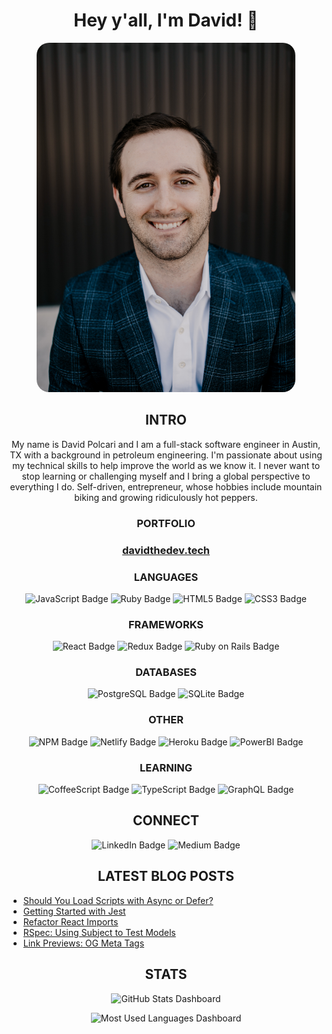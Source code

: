 <h1 align='center'>Hey y'all, I'm David! 👋</h1>

<div align='center'><img src='./images/david-headshot.jpg' alt='Professional Headshot of David Polcari' style='border-radius: 20px;' height='559' width='414'></div>

<h2 align='center'>INTRO</h2>

<p align='center'>
    My name is David Polcari and I am a full-stack software engineer in Austin, TX with a background in petroleum engineering. I'm passionate about using my technical skills to help improve the world as we know it. I never want to stop learning or challenging myself and I bring a global perspective to everything I do. Self-driven, entrepreneur, whose hobbies include mountain biking and growing ridiculously hot peppers.
</p>

<h3 align='center'>PORTFOLIO<h3>
<p align='center'>
    <a href='https://www.davidthedev.tech'>davidthedev.tech</a>
</p>

<h3 align='center'>LANGUAGES</h3>
<p align='center'>
    <img src="https://img.shields.io/badge/JavaScript-F7DF1E?style=for-the-badge&logo=javascript&logoColor=black" alt="JavaScript Badge">
    <img src="https://img.shields.io/badge/Ruby-CC342D?style=for-the-badge&logo=ruby&logoColor=white" alt="Ruby Badge">
    <img src="https://img.shields.io/badge/HTML5-E34F26?style=for-the-badge&logo=html5&logoColor=white" alt="HTML5 Badge">
    <img src="https://img.shields.io/badge/CSS3-1572B6?style=for-the-badge&logo=css3&logoColor=white" alt="CSS3 Badge">
</p>

<h3 align='center'>FRAMEWORKS</h3>

<p align='center'>
    <img src="https://img.shields.io/badge/React-20232A?style=for-the-badge&logo=react&logoColor=61DAFB" alt="React Badge">
    <img src="https://img.shields.io/badge/Redux-593D88?style=for-the-badge&logo=redux&logoColor=white" alt="Redux Badge">
    <img src="https://img.shields.io/badge/Ruby_on_Rails-CC0000?style=for-the-badge&logo=ruby-on-rails&logoColor=white"  alt="Ruby on Rails Badge">
</p>

<h3 align='center'>DATABASES</h3>

<p align='center'>
    <img src="https://img.shields.io/badge/PostgreSQL-316192?style=for-the-badge&logo=postgresql&logoColor=white"  alt="PostgreSQL Badge">
    <img src="https://img.shields.io/badge/SQLite-07405E?style=for-the-badge&logo=sqlite&logoColor=white" alt="SQLite Badge">
</p>

<h3 align='center'>OTHER</h3>

<p align='center'>
    <img src="https://img.shields.io/badge/npm-CB3837?style=for-the-badge&logo=npm&logoColor=white" alt="NPM Badge">
    <img src="https://img.shields.io/badge/Netlify-00C7B7?style=for-the-badge&logo=netlify&logoColor=white" alt="Netlify Badge">
    <img src="https://img.shields.io/badge/Heroku-430098?style=for-the-badge&logo=heroku&logoColor=white" alt="Heroku Badge">
    <img src="https://img.shields.io/badge/PowerBI-F2C811?style=for-the-badge&logo=Power%20BI&logoColor=white" alt="PowerBI Badge">
</p>


<h3 align='center'>LEARNING</h3>
<p align='center'>
    <img src="https://img.shields.io/badge/CoffeeScript-2F2625?style=for-the-badge&logo=CoffeeScript&logoColor=white" alt="CoffeeScript Badge">
    <img src="https://img.shields.io/badge/TypeScript-007ACC?style=for-the-badge&logo=typescript&logoColor=white" alt="TypeScript Badge">
    <img src="https://img.shields.io/badge/-GraphQL-E10098?style=for-the-badge&logo=graphql" alt="GraphQL Badge">
</p>


<h2 align='center'>CONNECT</h2>

<p align='center'>
    <a href='https://www.linkedin.com/in/david-polcari/' target='_blank' style='color: inherit; text-decoration: none;'><img src="https://img.shields.io/badge/LinkedIn-0077B5?style=for-the-badge&logo=linkedin&logoColor=white" alt="LinkedIn Badge"></a>
    <a href='https://davidpolcari.medium.com/' target='_blank' style='color: inherit; text-decoration: none;'><img src="https://img.shields.io/badge/Medium-12100E?style=for-the-badge&logo=medium&logoColor=white" alt="Medium Badge"></a>
</p>

<h2 align='center'>LATEST BLOG POSTS</h2>

<!-- BLOG-POST-LIST:START -->
- [Should You Load Scripts with Async or Defer?](https://javascript.plainenglish.io/loading-scripts-with-async-and-defer-dfc9dc46077b?source=rss-8358e38d6d37------2)
- [Getting Started with Jest](https://javascript.plainenglish.io/getting-started-with-jest-40d18796b8c7?source=rss-8358e38d6d37------2)
- [Refactor React Imports](https://javascript.plainenglish.io/refactoring-react-imports-6901a9ee7b11?source=rss-8358e38d6d37------2)
- [RSpec: Using Subject to Test Models](https://medium.com/nerd-for-tech/rspec-using-subject-to-test-models-92be4a093d7e?source=rss-8358e38d6d37------2)
- [Link Previews: OG Meta Tags](https://medium.com/nerd-for-tech/og-meta-tags-9cc121f5fec4?source=rss-8358e38d6d37------2)
<!-- BLOG-POST-LIST:END -->

<h2 align='center'>STATS</h2>

<p align='center'>
    <img src="https://github-readme-stats.vercel.app/api?username=dpolcari18&count_private=true&show_icons=true" width="500" alt="GitHub Stats Dashboard">
</p>
<p align='center'>
    <img src="https://github-readme-stats.vercel.app/api/top-langs/?username=dpolcari18" width="350" alt="Most Used Languages Dashboard">
</p>
